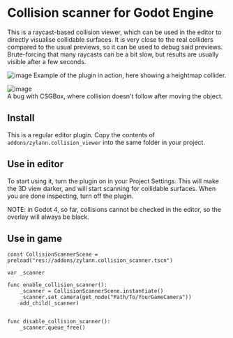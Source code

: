 Collision scanner for Godot Engine
======================================

This is a raycast-based collision viewer, which can be used in the editor to directly visualise collidable surfaces. It is very close to the real colliders compared to the usual previews, so it can be used to debug said previews.
Brute-forcing that many raycasts can be a bit slow, but results are usually visible after a few seconds.

![image](https://user-images.githubusercontent.com/1311555/77599170-cd64bf80-6efb-11ea-9610-7ec6acc28c62.png)
Example of the plugin in action, here showing a heightmap collider.

![image](https://user-images.githubusercontent.com/1311555/77594403-583ebd80-6eee-11ea-8a0a-38b1ce15652f.png)  
A bug with CSGBox, where collision doesn't follow after moving the object.


Install
---------

This is a regular editor plugin.
Copy the contents of `addons/zylann.collision_viewer` into the same folder in your project.


Use in editor
----------------

To start using it, turn the plugin on in your Project Settings. This will make the 3D view darker, and will start scanning for collidable surfaces.
When you are done inspecting, turn off the plugin.

NOTE: in Godot 4, so far, collisions cannot be checked in the editor, so the overlay will always be black.


Use in game
------------

```gdscript
const CollisionScannerScene = preload("res://addons/zylann.collision_scanner.tscn")

var _scanner

func enable_collision_scanner():
	_scanner = CollisionScannerScene.instantiate()
	_scanner.set_camera(get_node("Path/To/YourGameCamera"))
	add_child(_scanner)


func disable_collision_scanner():
	_scanner.queue_free()
```

